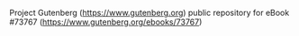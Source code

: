 Project Gutenberg (https://www.gutenberg.org) public repository for
eBook #73767 (https://www.gutenberg.org/ebooks/73767)
